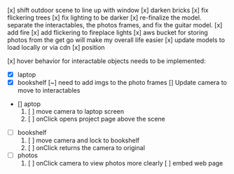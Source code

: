 <!-- for dev purposes only -->

[x] shift outdoor scene to line up with window
[x] darken bricks
[x] fix flickering trees
[x] fix lighting to be darker
[x] re-finalize the model. separate the interactables, the photos frames, and fix the guitar model.
[x] add fire
[x] add flickering to fireplace lights
[x] aws bucket for storing photos from the get go will make my overall life easier
[x] update models to load locally or via cdn
[x] position

[x] hover behavior for interactable objects needs to be implemented:
- [x] laptop
- [x] bookshelf
[~] need to add imgs to the photo frames
[] Update camera to move to interactables
 - [] aptop
    1. [ ] move camera to laptop screen
    2. [ ] onClick opens project page above the scene
- [ ] bookshelf
    1. [ ] move camera and lock to bookshelf
    2. [ ] onClick returns the camera to original
- [ ] photos
    1. [ ] onClick camera to view photos more clearly
[ ] embed web page
